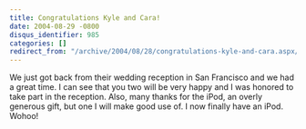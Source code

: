 ```yaml
---
title: Congratulations Kyle and Cara!
date: 2004-08-29 -0800
disqus_identifier: 985
categories: []
redirect_from: "/archive/2004/08/28/congratulations-kyle-and-cara.aspx/"
---
```


We just got back from their wedding reception in San Francisco and we
had a great time. I can see that you two will be very happy and I was
honored to take part in the reception. Also, many thanks for the iPod,
an overly generous gift, but one I will make good use of. I now finally
have an iPod. Wohoo!

